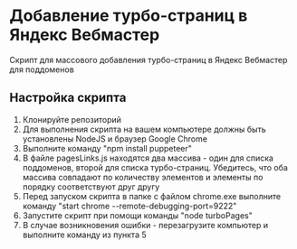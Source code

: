 # Добавление турбо-страниц в Яндекс Вебмастер

Скрипт для массового добавления турбо-страниц в Яндекс Вебмастер для поддоменов

## Настройка скрипта

1. Клонируйте репозиторий
2. Для выполнения скрипта на вашем компьютере должны быть установлены NodeJS и браузер Google Chrome
3. Выполните команду "npm install puppeteer"
4. В файле pagesLinks.js находятся два массива - один для списка поддоменов, второй для списка турбо-страниц. Убедитесь, что оба массива совпадают по количеству элементов и элементы по порядку соответствуют друг другу
5. Перед запуском скрипта в папке с файлом chrome.exe выполните команду "start chrome --remote-debugging-port=9222"
6. Запустите скрипт при помощи команды "node turboPages"
7. В случае возникновения ошибки - перезагрузите компьютер и выполните команду из пункта 5
